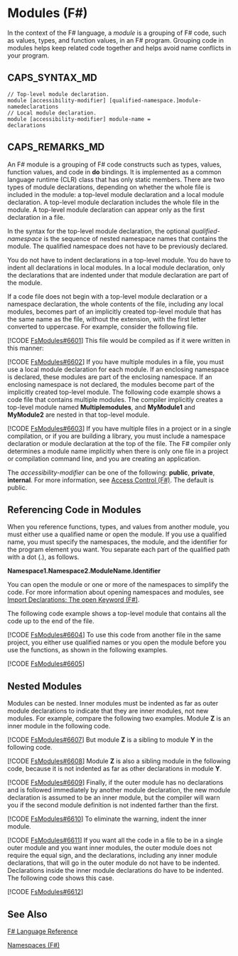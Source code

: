 # Modules (F#)

In the context of the F# language, a *module* is a grouping of F# code, such as values, types, and function values, in an F# program. Grouping code in modules helps keep related code together and helps avoid name conflicts in your program.


## CAPS_SYNTAX_MD

```
// Top-level module declaration. 
module [accessibility-modifier] [qualified-namespace.]module-namedeclarations
// Local module declaration.
module [accessibility-modifier] module-name =
declarations
```

## CAPS_REMARKS_MD
An F# module is a grouping of F# code constructs such as types, values, function values, and code in **do** bindings. It is implemented as a common language runtime (CLR) class that has only static members. There are two types of module declarations, depending on whether the whole file is included in the module: a top-level module declaration and a local module declaration. A top-level module declaration includes the whole file in the module. A top-level module declaration can appear only as the first declaration in a file.

In the syntax for the top-level module declaration, the optional *qualified-namespace* is the sequence of nested namespace names that contains the module. The qualified namespace does not have to be previously declared.

You do not have to indent declarations in a top-level module. You do have to indent all declarations in local modules. In a local module declaration, only the declarations that are indented under that module declaration are part of the module.

If a code file does not begin with a top-level module declaration or a namespace declaration, the whole contents of the file, including any local modules, becomes part of an implicitly created top-level module that has the same name as the file, without the extension, with the first letter converted to uppercase. For example, consider the following file.

[!CODE [FsModules#6601](../CodeSnippet/VS_Snippets_Fsharp/fsmodules/FSharp/fs/modules1.fs#6601)]
    This file would be compiled as if it were written in this manner:

[!CODE [FsModules#6602](../CodeSnippet/VS_Snippets_Fsharp/fsmodules/FSharp/fs/modules2.fs#6602)]
    If you have multiple modules in a file, you must use a local module declaration for each module. If an enclosing namespace is declared, these modules are part of the enclosing namespace. If an enclosing namespace is not declared, the modules become part of the implicitly created top-level module. The following code example shows a code file that contains multiple modules. The compiler implicitly creates a top-level module named **Multiplemodules**, and **MyModule1** and **MyModule2** are nested in that top-level module.

[!CODE [FsModules#6603](../CodeSnippet/VS_Snippets_Fsharp/fsmodules/FSharp/fs/modules3.fs#6603)]
    If you have multiple files in a project or in a single compilation, or if you are building a library, you must include a namespace declaration or module declaration at the top of the file. The F# compiler only determines a module name implicitly when there is only one file in a project or compilation command line, and you are creating an application.

The *accessibility-modifier* can be one of the following: **public**, **private**, **internal**. For more information, see [Access Control &#40;F&#35;&#41;](Access+Control+%28F%23%29.md). The default is public.


## Referencing Code in Modules
When you reference functions, types, and values from another module, you must either use a qualified name or open the module. If you use a qualified name, you must specify the namespaces, the module, and the identifier for the program element you want. You separate each part of the qualified path with a dot (.), as follows.

**Namespace1.Namespace2.ModuleName.Identifier**

You can open the module or one or more of the namespaces to simplify the code. For more information about opening namespaces and modules, see [Import Declarations: The open Keyword &#40;F&#35;&#41;](Import+Declarations%3A+The+open+Keyword+%28F%23%29.md).

The following code example shows a top-level module that contains all the code up to the end of the file.

[!CODE [FsModules#6604](../CodeSnippet/VS_Snippets_Fsharp/fsmodules/FSharp/fs/modules4.fs#6604)]
    To use this code from another file in the same project, you either use qualified names or you open the module before you use the functions, as shown in the following examples.

[!CODE [FsModules#6605](../CodeSnippet/VS_Snippets_Fsharp/fsmodules/FSharp/fs/modules5.fs#6605)]
    
## Nested Modules
Modules can be nested. Inner modules must be indented as far as outer module declarations to indicate that they are inner modules, not new modules. For example, compare the following two examples. Module **Z** is an inner module in the following code.

[!CODE [FsModules#6607](../CodeSnippet/VS_Snippets_Fsharp/fsmodules/FSharp/fs/modules7.fs#6607)]
    But module **Z** is a sibling to module **Y** in the following code.

[!CODE [FsModules#6608](../CodeSnippet/VS_Snippets_Fsharp/fsmodules/FSharp/fs/modules7.fs#6608)]
    Module **Z** is also a sibling module in the following code, because it is not indented as far as other declarations in module **Y**.

[!CODE [FsModules#6609](../CodeSnippet/VS_Snippets_Fsharp/fsmodules/FSharp/fs/modules7.fs#6609)]
    Finally, if the outer module has no declarations and is followed immediately by another module declaration, the new module declaration is assumed to be an inner module, but the compiler will warn you if the second module definition is not indented farther than the first.

[!CODE [FsModules#6610](../CodeSnippet/VS_Snippets_Fsharp/fsmodules/FSharp/fs/modules7.fs#6610)]
    To eliminate the warning, indent the inner module.

[!CODE [FsModules#6611](../CodeSnippet/VS_Snippets_Fsharp/fsmodules/FSharp/fs/modules7.fs#6611)]
    If you want all the code in a file to be in a single outer module and you want inner modules, the outer module does not require the equal sign, and the declarations, including any inner module declarations, that will go in the outer module do not have to be indented. Declarations inside the inner module declarations do have to be indented. The following code shows this case.

[!CODE [FsModules#6612](../CodeSnippet/VS_Snippets_Fsharp/fsmodules/FSharp/fs/modules6.fs#6612)]
    
## See Also
[F&#35; Language Reference](F%23+Language+Reference.md)

[Namespaces &#40;F&#35;&#41;](Namespaces+%28F%23%29.md)

